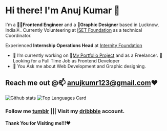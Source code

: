 # Hi there! I'm Anuj Kumar 👋

I'm a 🧑‍💻**Frontend Engineer** and a 🎨**Graphic Designer** based in Lucknow, India☀️. Currently Volunteering at [ISET Foundation](https://isetf.org) as a technical Coordinator.

Experienced **Internship Operations Head** at [Internity Foundation](https://internity.in)

- 🔭 I’m currently working on 🤵[My Portfolio Project](https://anujkumar.gtsb.io/) and as a Freelancer. 👯 Looking for a Full Time Job as Frontend Developer
- 💬 You Ask me about Web Development and Graphic designing. 

## Reach me out @📫 **anujkumr123@gmail.com**❤️

![Github stats](https://github-readme-stats.vercel.app/api?username=43215-Anuj&theme=algolia&show_icons=true&count_private=true)
![Top Languages Card](https://github-readme-stats.vercel.app/api/top-langs/?username=43215-Anuj&layout=compact&hide=c)

### Follow me **[tumblr](https://ajkkumr.tumblr.com/)** |||  Visit my **[dribbble](https://dribbble.com/Anujkumar)** account.

#### Thank You for Visiting me!!!❤️
